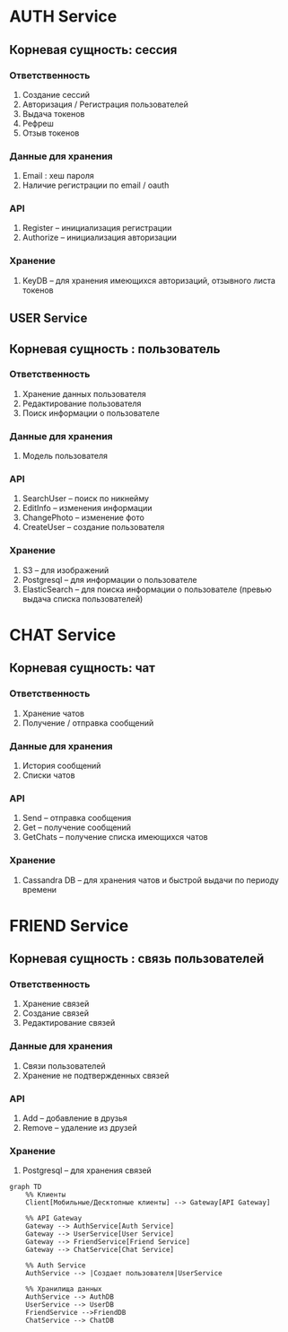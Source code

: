 # AUTH Service
## Корневая сущность: сессия
### Ответственность
1) Создание сессий
2) Авторизация / Регистрация пользователей
3) Выдача токенов
4) Рефреш
5) Отзыв токенов
### Данные для хранения
1) Email : хеш пароля
2) Наличие регистрации по email / oauth
### API
1) Register – инициализация регистрации
2) Authorize – инициализация авторизации
### Хранение
1) KeyDB – для хранения имеющихся авторизаций, отзывного листа токенов


## USER Service
## Корневая сущность : пользователь
### Ответственность
1) Хранение данных пользователя
2) Редактирование пользователя
3) Поиск информации о пользователе
### Данные для хранения
1) Модель пользователя
### API
1) SearchUser – поиск по никнейму
2) EditInfo – изменения информации
3) ChangePhoto – изменение фото
4) CreateUser – создание пользователя
### Хранение
1) S3 – для изображений
2) Postgresql – для информации о пользователе
3) ElasticSearch – для поиска информации о пользователе (превью выдача списка пользователей)

# CHAT Service
## Корневая сущность: чат
### Ответственность
1) Хранение чатов
2) Получение / отправка сообщений
### Данные для хранения
1) История сообщений
2) Списки чатов
### API
1) Send – отправка сообщения
2) Get – получение сообщений
3) GetChats – получение списка имеющихся чатов
### Хранение
1) Cassandra DB – для хранения чатов и быстрой выдачи по периоду времени

# FRIEND Service
## Корневая сущность : связь пользователей
### Ответственность
1) Хранение связей
2) Создание связей
3) Редактирование связей
### Данные для хранения
1) Связи пользователей
2) Хранение не подтвержденных связей
### API
1) Add – добавление в друзья
2) Remove – удаление из друзей
### Хранение
1) Postgresql – для хранения связей

```mermaid
graph TD
    %% Клиенты
    Client[Мобильные/Десктопные клиенты] --> Gateway[API Gateway]

    %% API Gateway
    Gateway --> AuthService[Auth Service]
    Gateway --> UserService[User Service]
    Gateway --> FriendService[Friend Service]
    Gateway --> ChatService[Chat Service]

    %% Auth Service
    AuthService --> |Создает пользователя|UserService 

    %% Хранилища данных
    AuthService --> AuthDB
    UserService --> UserDB
    FriendService -->FriendDB
    ChatService --> ChatDB
```